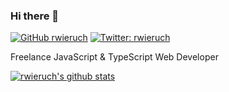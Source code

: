 ### Hi there 👋

[![GitHub rwieruch](https://img.shields.io/github/followers/rwieruch?label=follow&style=social)](https://github.com/rwieruch)
[![Twitter: rwieruch](https://img.shields.io/twitter/follow/rwieruch?style=social)](https://twitter.com/rwieruch)

Freelance JavaScript & TypeScript Web Developer

[![rwieruch's github stats](https://github-readme-stats.vercel.app/api?username=rwieruch&show_icons=true&theme=radical&count_private=true)](https://github.com/rwieruch/)
